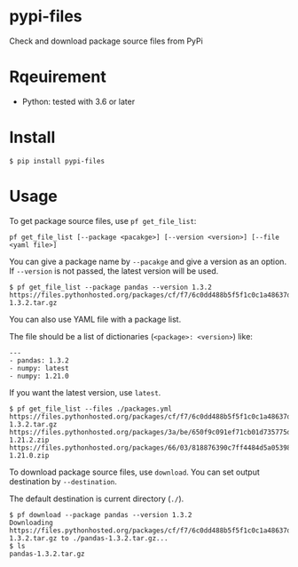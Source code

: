 # pypi-files
Check and download package source files from PyPi

# Rqeuirement

* Python: tested with 3.6 or later

# Install

    $ pip install pypi-files

# Usage

To get package source files, use `pf get_file_list`:

    pf get_file_list [--package <pacakge>] [--version <version>] [--file <yaml file>]

You can give a package name by `--pacakge` and give a version as an option.
If `--version` is not passed, the latest version will be used.

    $ pf get_file_list --package pandas --version 1.3.2
    https://files.pythonhosted.org/packages/cf/f7/6c0dd488b5f5f1c0c1a48637df45046334d0be684faaf3536429f14aa9de/pandas-1.3.2.tar.gz

You can also use YAML file with a package list.

The file should be a list of dictionaries (`<package>: <version>`) like:

    ---
    - pandas: 1.3.2
    - numpy: latest
    - numpy: 1.21.0

If you want the latest version, use `latest`.

    $ pf get_file_list --files ./packages.yml
    https://files.pythonhosted.org/packages/cf/f7/6c0dd488b5f5f1c0c1a48637df45046334d0be684faaf3536429f14aa9de/pandas-1.3.2.tar.gz
    https://files.pythonhosted.org/packages/3a/be/650f9c091ef71cb01d735775d554e068752d3ff63d7943b26316dc401749/numpy-1.21.2.zip
    https://files.pythonhosted.org/packages/66/03/818876390c7ff4484d5a05398a618cfdaf0a2b9abb3a7c7ccd59fe181008/numpy-1.21.0.zip

To download package source files, use `download`.
You can set output destination by `--destination`.

The default destination is current directory (`./`).

    $ pf download --package pandas --version 1.3.2
    Downloading https://files.pythonhosted.org/packages/cf/f7/6c0dd488b5f5f1c0c1a48637df45046334d0be684faaf3536429f14aa9de/pandas-1.3.2.tar.gz to ./pandas-1.3.2.tar.gz...
    $ ls
    pandas-1.3.2.tar.gz
